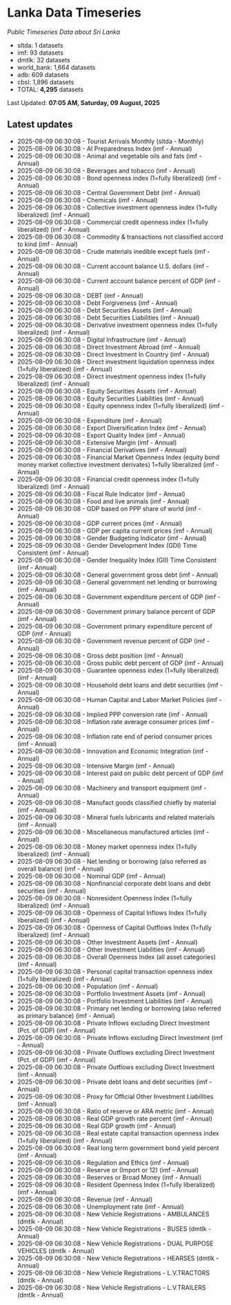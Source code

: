# Lanka Data Timeseries
*Public Timeseries Data about Sri Lanka*

* sltda: 1 datasets
* imf: 93 datasets
* dmtlk: 32 datasets
* world_bank: 1,664 datasets
* adb: 609 datasets
* cbsl: 1,896 datasets
* TOTAL: **4,295** datasets

Last Updated: **07:05 AM, Saturday, 09 August, 2025**

## Latest updates

* 2025-08-09 06:30:08 - Tourist Arrivals Monthly (sltda - Monthly)
* 2025-08-09 06:30:08 - AI Preparedness Index (imf - Annual)
* 2025-08-09 06:30:08 - Animal and vegetable oils and fats (imf - Annual)
* 2025-08-09 06:30:08 - Beverages and tobacco (imf - Annual)
* 2025-08-09 06:30:08 - Bond openness index (1=fully liberalized) (imf - Annual)
* 2025-08-09 06:30:08 - Central Government Debt (imf - Annual)
* 2025-08-09 06:30:08 - Chemicals (imf - Annual)
* 2025-08-09 06:30:08 - Collective investment openness index (1=fully liberalized) (imf - Annual)
* 2025-08-09 06:30:08 - Commercial credit openness index (1=fully liberalized) (imf - Annual)
* 2025-08-09 06:30:08 - Commodity & transactions not classified accord to kind (imf - Annual)
* 2025-08-09 06:30:08 - Crude materials inedible except fuels (imf - Annual)
* 2025-08-09 06:30:08 - Current account balance U.S. dollars (imf - Annual)
* 2025-08-09 06:30:08 - Current account balance percent of GDP (imf - Annual)
* 2025-08-09 06:30:08 - DEBT (imf - Annual)
* 2025-08-09 06:30:08 - Debt Forgiveness (imf - Annual)
* 2025-08-09 06:30:08 - Debt Securities Assets (imf - Annual)
* 2025-08-09 06:30:08 - Debt Securities Liabilities (imf - Annual)
* 2025-08-09 06:30:08 - Derivative investment openness index (1=fully liberalized) (imf - Annual)
* 2025-08-09 06:30:08 - Digital Infrastructure (imf - Annual)
* 2025-08-09 06:30:08 - Direct Investment Abroad (imf - Annual)
* 2025-08-09 06:30:08 - Direct Investment In Country (imf - Annual)
* 2025-08-09 06:30:08 - Direct investment liquidation openness index (1=fully liberalized) (imf - Annual)
* 2025-08-09 06:30:08 - Direct investment openness index (1=fully liberalized) (imf - Annual)
* 2025-08-09 06:30:08 - Equity Securities Assets (imf - Annual)
* 2025-08-09 06:30:08 - Equity Securities Liabilities (imf - Annual)
* 2025-08-09 06:30:08 - Equity openness index (1=fully liberalized) (imf - Annual)
* 2025-08-09 06:30:08 - Expenditure (imf - Annual)
* 2025-08-09 06:30:08 - Export Diversification Index (imf - Annual)
* 2025-08-09 06:30:08 - Export Quality Index (imf - Annual)
* 2025-08-09 06:30:08 - Extensive Margin (imf - Annual)
* 2025-08-09 06:30:08 - Financial Derivatives (imf - Annual)
* 2025-08-09 06:30:08 - Financial Market Openness Index (equity bond money market collective investment derivates) 1=fully liberalized (imf - Annual)
* 2025-08-09 06:30:08 - Financial credit openness index (1=fully liberalized) (imf - Annual)
* 2025-08-09 06:30:08 - Fiscal Rule Indicator (imf - Annual)
* 2025-08-09 06:30:08 - Food and live animals (imf - Annual)
* 2025-08-09 06:30:08 - GDP based on PPP share of world (imf - Annual)
* 2025-08-09 06:30:08 - GDP current prices (imf - Annual)
* 2025-08-09 06:30:08 - GDP per capita current prices (imf - Annual)
* 2025-08-09 06:30:08 - Gender Budgeting Indicator (imf - Annual)
* 2025-08-09 06:30:08 - Gender Development Index (GDI) Time Consistent (imf - Annual)
* 2025-08-09 06:30:08 - Gender Inequality Index (GII) Time Consistent (imf - Annual)
* 2025-08-09 06:30:08 - General government gross debt (imf - Annual)
* 2025-08-09 06:30:08 - General government net lending or borrowing (imf - Annual)
* 2025-08-09 06:30:08 - Government expenditure percent of GDP (imf - Annual)
* 2025-08-09 06:30:08 - Government primary balance percent of GDP (imf - Annual)
* 2025-08-09 06:30:08 - Government primary expenditure percent of GDP (imf - Annual)
* 2025-08-09 06:30:08 - Government revenue percent of GDP (imf - Annual)
* 2025-08-09 06:30:08 - Gross debt position (imf - Annual)
* 2025-08-09 06:30:08 - Gross public debt percent of GDP (imf - Annual)
* 2025-08-09 06:30:08 - Guarantee openness index (1=fully liberalized) (imf - Annual)
* 2025-08-09 06:30:08 - Household debt loans and debt securities (imf - Annual)
* 2025-08-09 06:30:08 - Human Capital and Labor Market Policies (imf - Annual)
* 2025-08-09 06:30:08 - Implied PPP conversion rate (imf - Annual)
* 2025-08-09 06:30:08 - Inflation rate average consumer prices (imf - Annual)
* 2025-08-09 06:30:08 - Inflation rate end of period consumer prices (imf - Annual)
* 2025-08-09 06:30:08 - Innovation and Economic Integration (imf - Annual)
* 2025-08-09 06:30:08 - Intensive Margin (imf - Annual)
* 2025-08-09 06:30:08 - Interest paid on public debt percent of GDP (imf - Annual)
* 2025-08-09 06:30:08 - Machinery and transport equipment (imf - Annual)
* 2025-08-09 06:30:08 - Manufact goods classified chiefly by material (imf - Annual)
* 2025-08-09 06:30:08 - Mineral fuels lubricants and related materials (imf - Annual)
* 2025-08-09 06:30:08 - Miscellaneous manufactured articles (imf - Annual)
* 2025-08-09 06:30:08 - Money market openness index (1=fully liberalized) (imf - Annual)
* 2025-08-09 06:30:08 - Net lending or borrowing (also referred as overall balance) (imf - Annual)
* 2025-08-09 06:30:08 - Nominal GDP (imf - Annual)
* 2025-08-09 06:30:08 - Nonfinancial corporate debt loans and debt securities (imf - Annual)
* 2025-08-09 06:30:08 - Nonresident Openness Index (1=fully liberalized) (imf - Annual)
* 2025-08-09 06:30:08 - Openness of Capital Inflows Index (1=fully liberalized) (imf - Annual)
* 2025-08-09 06:30:08 - Openness of Capital Outflows Index (1=fully liberalized) (imf - Annual)
* 2025-08-09 06:30:08 - Other Investment Assets (imf - Annual)
* 2025-08-09 06:30:08 - Other Investment Liabilities (imf - Annual)
* 2025-08-09 06:30:08 - Overall Openness Index (all asset categories) (imf - Annual)
* 2025-08-09 06:30:08 - Personal capital transaction openness index (1=fully liberalized) (imf - Annual)
* 2025-08-09 06:30:08 - Population (imf - Annual)
* 2025-08-09 06:30:08 - Portfolio Investment Assets (imf - Annual)
* 2025-08-09 06:30:08 - Portfolio Investment Liabilities (imf - Annual)
* 2025-08-09 06:30:08 - Primary net lending or borrowing (also referred as primary balance) (imf - Annual)
* 2025-08-09 06:30:08 - Private Inflows excluding Direct Investment (Pct. of GDP) (imf - Annual)
* 2025-08-09 06:30:08 - Private Inflows excluding Direct Investment (imf - Annual)
* 2025-08-09 06:30:08 - Private Outflows excluding Direct Investment (Pct. of GDP) (imf - Annual)
* 2025-08-09 06:30:08 - Private Outflows excluding Direct Investment (imf - Annual)
* 2025-08-09 06:30:08 - Private debt loans and debt securities (imf - Annual)
* 2025-08-09 06:30:08 - Proxy for Official Other Investment Liabilities (imf - Annual)
* 2025-08-09 06:30:08 - Ratio of reserve or ARA metric (imf - Annual)
* 2025-08-09 06:30:08 - Real GDP growth rate percent (imf - Annual)
* 2025-08-09 06:30:08 - Real GDP growth (imf - Annual)
* 2025-08-09 06:30:08 - Real estate capital transaction openness index (1=fully liberalized) (imf - Annual)
* 2025-08-09 06:30:08 - Real long term government bond yield percent (imf - Annual)
* 2025-08-09 06:30:08 - Regulation and Ethics (imf - Annual)
* 2025-08-09 06:30:08 - Reserve or (Import or 12) (imf - Annual)
* 2025-08-09 06:30:08 - Reserves or Broad Money (imf - Annual)
* 2025-08-09 06:30:08 - Resident Openness Index (1=fully liberalized) (imf - Annual)
* 2025-08-09 06:30:08 - Revenue (imf - Annual)
* 2025-08-09 06:30:08 - Unemployment rate (imf - Annual)
* 2025-08-09 06:30:08 - New Vehicle Registrations - AMBULANCES (dmtlk - Annual)
* 2025-08-09 06:30:08 - New Vehicle Registrations - BUSES (dmtlk - Annual)
* 2025-08-09 06:30:08 - New Vehicle Registrations - DUAL PURPOSE VEHICLES (dmtlk - Annual)
* 2025-08-09 06:30:08 - New Vehicle Registrations - HEARSES (dmtlk - Annual)
* 2025-08-09 06:30:08 - New Vehicle Registrations - L.V.TRACTORS (dmtlk - Annual)
* 2025-08-09 06:30:08 - New Vehicle Registrations - L.V.TRAILERS (dmtlk - Annual)